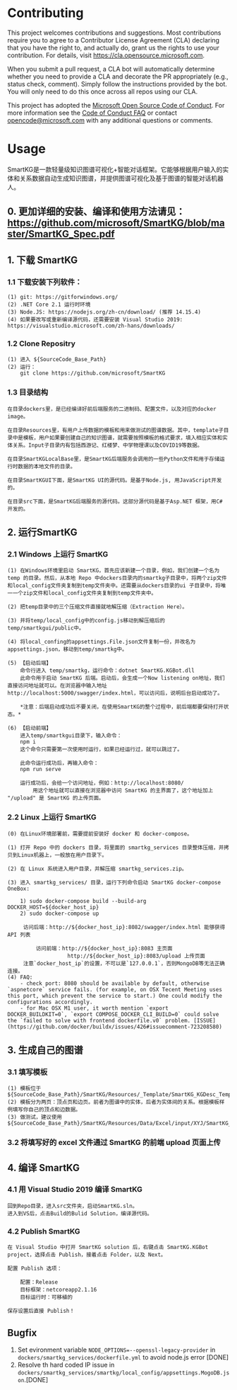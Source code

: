 # Contributing  

This project welcomes contributions and suggestions.  Most contributions require you to agree to a
Contributor License Agreement (CLA) declaring that you have the right to, and actually do, grant us
the rights to use your contribution. For details, visit https://cla.opensource.microsoft.com.

When you submit a pull request, a CLA bot will automatically determine whether you need to provide
a CLA and decorate the PR appropriately (e.g., status check, comment). Simply follow the instructions
provided by the bot. You will only need to do this once across all repos using our CLA.

This project has adopted the [Microsoft Open Source Code of Conduct](https://opensource.microsoft.com/codeofconduct/).
For more information see the [Code of Conduct FAQ](https://opensource.microsoft.com/codeofconduct/faq/) or
contact [opencode@microsoft.com](mailto:opencode@microsoft.com) with any additional questions or comments.


# Usage

SmartKG是一款轻量级知识图谱可视化+智能对话框架。它能够根据用户输入的实体和关系数据自动生成知识图谱，并提供图谱可视化及基于图谱的智能对话机器人。

## 0. 更加详细的安装、编译和使用方法请见：https://github.com/microsoft/SmartKG/blob/master/SmartKG_Spec.pdf

## 1. 下载 SmartKG

### 1.1 下载安装下列软件： 

	(1) git: https://gitforwindows.org/
	(2) .NET Core 2.1 运行时环境	
	(3) Node.JS: https://nodejs.org/zh-cn/download/ (推荐 14.15.4)
	(4) 如果要改写或重新编译源代码，还需要安装 Visual Studio 2019: https://visualstudio.microsoft.com/zh-hans/downloads/ 

### 1.2 Clone Repositry

	(1) 进入 ${SourceCode_Base_Path}
	(2) 运行：
		git clone https://github.com/microsoft/SmartKG

### 1.3 目录结构

	在目录dockers里，是已经编译好前后端服务的二进制码、配置文件，以及对应的docker image。

	在目录Resources里，有用户上传数据的模板和用来做测试的图谱数据。其中，template子目录中是模板，用户如果要创建自己的知识图谱，就需要按照模板的格式要求，填入相应实体和实体关系。Input子目录内有包括西游记、红楼梦、中学物理课以及COVID19等数据。

	在目录SmartKGLocalBase里，是SmartKG后端服务会调用的一些Python文件和用于存储运行时数据的本地文件的目录。

	在目录SmartKGUI下面，是SmartKG UI的源代码。是基于Node.js, 用JavaScript开发的。

	在目录src下面，是SmartKG后端服务的源代码。这部分源代码是基于Asp.NET 框架，用C# 开发的。

## 2. 运行SmartKG

### 2.1 Windows 上运行 SmartKG

	
	(1) 在Windows环境里启动 SmartKG，首先应该新建一个目录，例如，我们创建一个名为 temp 的目录。然后，从本地 Repo 中dockers目录内的smartkg子目录中，将两个zip文件和local_config文件夹复制到temp文件夹中。还需要从dockers目录的ui 子目录中，将唯一一个zip文件和local_config文件夹复制到temp文件夹中。

	(2) 把temp目录中的三个压缩文件直接就地解压缩（Extraction Here）。

	(3) 并将temp/local_config中的config.js移动到解压缩后的 temp/smartkgui/public中。

	(4) 将local_confing的appsettings.File.json文件复制一份，并改名为appsettings.json，移动到temp/smartkg中。

	(5) 【启动后端】
	    命令行进入 temp/smartkg，运行命令：dotnet SmartKG.KGBot.dll
	    此命令用于启动 SmartKG 后端。启动后，会生成一个Now listening on地址，我们直接访问地址就可以。在浏览器中输入地址 http://localhost:5000/swagger/index.html，可以访问后，说明后台启动成功了。

	    *注意：后端启动成功后不要关闭，在使用SmartKG的整个过程中，前后端都要保持打开状态。*

	(6) 【启动前端】
	    进入temp/smartkgui目录下，输入命令：
		npm i
	    这个命令只需要第一次使用时运行，如果已经运行过，就可以跳过了。

	    此命令运行成功后，再输入命令：
		npm run serve

	    运行成功后，会给一个访问地址，例如：http://localhost:8080/
            用这个地址就可以直接在浏览器中访问 SmartKG 的主界面了，这个地址加上 "/upload" 是 SmartKG 的上传页面。


### 2.2 Linux 上运行 SmartKG

	(0) 在Linux环境部署前，需要提前安装好 docker 和 docker-compose。

	(1) 打开 Repo 中的 dockers 目录，将里面的 smartkg_services 目录整体压缩，并拷贝到Linux机器上，一般放在用户目录下。

	(2) 在 Linux 系统进入用户目录，并解压缩 smartkg_services.zip。
	
	(3) 进入 smartkg_services/ 目录，运行下列命令启动 SmartKG docker-compose OneBox:

		1) sudo docker-compose build --build-arg DOCKER_HOST=${docker_host_ip}
		2) sudo docker-compose up

	     访问后端：http://${docker_host_ip}:8082/swagger/index.html 能够获得 API 列表

             访问前端：http://${docker_host_ip}:8083 主页面
                       http://${docker_host_ip}:8083/upload 上传页面
	     注意`docker_host_ip`的设置，不可以是`127.0.0.1`，否则MongoDB等无法正确连接。
	(4) FAQ: 
		- check port: 8080 should be available by default, otherwise `aspnetcore` service fails. (for example, on OSX Tecent Meeting uses this port, which prevent the service to start.) One could modify the configurations accordingly.
		- for Mac OSX M1 user, it worth mention `export DOCKER_BUILDKIT=0`, `export COMPOSE_DOCKER_CLI_BUILD=0` could solve the `failed to solve with frontend dockerfile.v0` problem. [ISSUE](https://github.com/docker/buildx/issues/426#issuecomment-723208580)

## 3. 生成自己的图谱

### 3.1 填写模板

	(1) 模板位于 ${SourceCode_Base_Path}/SmartKG/Resources/_Template/SmartKG_KGDesc_Template.xlsx
	(2) 模板分为两页：顶点页和边页。前者为图谱中的实体，后者为实体间的关系。根据模板样例填写你自己的顶点和边数据。	
	(3) 做测试，建议使用 ${SourceCode_Base_Path}/SmartKG/Resources/Data/Excel/input/XYJ/SmartKG_Xiyouji_relations_new.xlsx

### 3.2 将填写好的 excel 文件通过 SmartKG 的前端 upload 页面上传

## 4. 编译 SmartKG

### 4.1 用 Visual Studio 2019 编译 SmartKG

	回到Repo目录，进入src文件夹，启动SmartKG.sln。
	进入到VS后，点击Build的Bulid Solution，编译源代码。

### 4.2 Publish SmartKG

	在 Visual Studio 中打开 SmartKG solution 后，右键点击 SmartKG.KGBot project，选择点击 Publish，接着点击 Folder，以及 Next。
	
	配置 Publish 选项：

		配置：Release
		目标框架：netcoreapp2.1.16
		目标运行时：可移植的

	保存设置后直接 Publish！


## Bugfix

1. Set evironment variable `NODE_OPTIONS=--openssl-legacy-provider` in `dockers/smartkg_services/dockerfile.yml` to avoid node.js error [DONE]
2. Resolve th hard coded IP issue in `dockers/smartkg_services/smartkg/local_config/appsettings.MogoDB.json`.[DONE]
